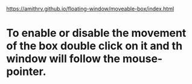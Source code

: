 https://amithrv.github.io/floating-window/moveable-box/index.html
# To enable or disable the movement of the box double click on it and th window will follow the mouse-pointer.
